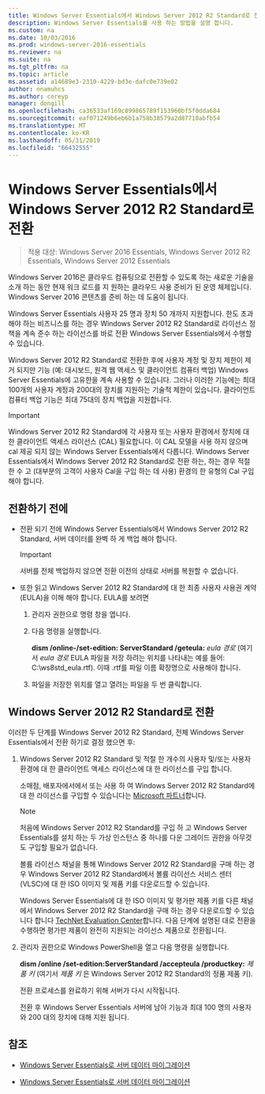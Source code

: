```yaml
---
title: Windows Server Essentials에서 Windows Server 2012 R2 Standard로 전환
description: Windows Server Essentials를 사용 하는 방법을 설명 합니다.
ms.custom: na
ms.date: 10/03/2016
ms.prod: windows-server-2016-essentials
ms.reviewer: na
ms.suite: na
ms.tgt_pltfrm: na
ms.topic: article
ms.assetid: a14689e3-2310-4229-bd3e-dafc0e739e02
author: nnamuhcs
ms.author: coreyp
manager: dongill
ms.openlocfilehash: ca36533af169c899865789f153960bf5f0dda684
ms.sourcegitcommit: eaf071249b6eb6b1a758b38579a2d87710abfb54
ms.translationtype: MT
ms.contentlocale: ko-KR
ms.lasthandoff: 05/31/2019
ms.locfileid: "66432555"
---
```

# <a name="transition-from-windows-server-essentials-to-windows-server-2012-r2-standard"></a>Windows Server Essentials에서 Windows Server 2012 R2 Standard로 전환

>적용 대상: Windows Server 2016 Essentials, Windows Server 2012 R2 Essentials, Windows Server 2012 Essentials

Windows Server 2016은 클라우드 컴퓨팅으로 전환할 수 있도록 하는 새로운 기술을 소개 하는 동안 현재 워크 로드를 지 원하는 클라우드 사용 준비가 된 운영 체제입니다. Windows Server 2016 콘텐츠를 준비 하는 데 도움이 됩니다.

 Windows Server Essentials 사용자 25 명과 장치 50 개까지 지원합니다. 한도 초과 해야 하는 비즈니스를 하는 경우 Windows Server 2012 R2 Standard로 라이선스 정책을 계속 준수 하는 라이선스를 바로 전환 Windows Server Essentials에서 수행할 수 있습니다.  
  
 Windows Server 2012 R2 Standard로 전환한 후에 사용자 계정 및 장치 제한이 제거 되지만 기능 (예: 대시보드, 원격 웹 액세스 및 클라이언트 컴퓨터 백업) Windows Server Essentials에 고유한을 계속 사용할 수 있습니다. 그러나 이러한 기능에는 최대 100개의 사용자 계정과 200대의 장치를 지원하는 기술적 제한이 있습니다. 클라이언트 컴퓨터 백업 기능은 최대 75대의 장치 백업을 지원합니다.  
  
> [!IMPORTANT]
>   Windows Server 2012 R2 Standard에 각 사용자 또는 사용자 환경에서 장치에 대 한 클라이언트 액세스 라이선스 (CAL) 필요합니다. 이 CAL 모델을 사용 하지 않으며 cal 제공 되지 않는 Windows Server Essentials에서 다릅니다. Windows Server Essentials에서 Windows Server 2012 R2 Standard로 전환 하는, 하는 경우 적절 한 수 고 (대부분의 고객이 사용자 Cal을 구입 하는 데 사용) 환경의 한 유형의 Cal 구입 해야 합니다.  
  
## <a name="before-the-transition"></a>전환하기 전에  
  
-   전환 되기 전에 Windows Server Essentials에서 Windows Server 2012 R2 Standard, 서버 데이터를 완벽 하 게 백업 해야 합니다.  
  
    > [!IMPORTANT]
    >  서버를 전체 백업하지 않으면 전환 이전의 상태로 서버를 복원할 수 없습니다.  
  
-   또한 읽고 Windows Server 2012 R2 Standard에 대 한 최종 사용자 사용권 계약 (EULA)을 이해 해야 합니다. EULA를 보려면  
  
    1.  관리자 권한으로 명령 창을 엽니다.  
  
    2.  다음 명령을 실행합니다.  
  
         **dism /online-/set-edition: ServerStandard /geteula:** *eula 경로* (여기서 *eula 경로* EULA 파일을 저장 하려는 위치를 나타내는 예를 들어: C:\ws8std_eula.rtf). 이때 .rtf를 파일 이름 확장명으로 사용해야 합니다.  
  
    3.  파일을 저장한 위치를 열고 열려는 파일을 두 번 클릭합니다.  
  
## <a name="transition-to--windows-server-2012-r2-standard"></a>Windows Server 2012 R2 Standard로 전환  
 이러한 두 단계를 Windows Server 2012 R2 Standard, 전체 Windows Server Essentials에서 전환 하기로 결정 했으면 후:  
  
1. Windows Server 2012 R2 Standard 및 적절 한 개수의 사용자 및/또는 사용자 환경에 대 한 클라이언트 액세스 라이선스에 대 한 라이선스를 구입 합니다.  
  
    소매점, 배포자에서에서 또는 사용 하 여 Windows Server 2012 R2 Standard에 대 한 라이선스를 구입할 수 있습니다는 [Microsoft 파트너](https://pinpoint.microsoft.com/SelectCulture.aspx)합니다.  
  
   > [!NOTE]
   >  처음에 Windows Server 2012 R2 Standard를 구입 하 고 Windows Server Essentials를 설치 하는 두 가상 인스턴스 중 하나를 다운 그레이드 권한을 아무것도 구입할 필요가 없습니다.  
   >   
   >  볼륨 라이선스 채널을 통해 Windows Server 2012 R2 Standard을 구매 하는 경우 Windows Server 2012 R2 Standard에서 볼륨 라이선스 서비스 센터 (VLSC)에 대 한 ISO 이미지 및 제품 키를 다운로드할 수 있습니다.  
   >   
   >  Windows Server Essentials에 대 한 ISO 이미지 및 평가판 제품 키를 다른 채널에서 Windows Server 2012 R2 Standard을 구매 하는 경우 다운로드할 수 있습니다 합니다 [TechNet Evaluation Center](https://technet.microsoft.com/evalcenter/jj659306.aspx)합니다. 다음 단계에 설명된 대로 전환을 수행하면 평가판 제품이 완전히 지원되는 라이선스 제품으로 전환됩니다.  
  
2. 관리자 권한으로 Windows PowerShell을 열고 다음 명령을 실행합니다.  
  
    **dism /online /set-edition:ServerStandard /accepteula /productkey:** *제품 키* (여기서 *제품 키* 은 Windows Server 2012 R2 Standard의 정품 제품 키).  
  
    전환 프로세스를 완료하기 위해 서버가 다시 시작됩니다.  
  
   전환 후 Windows Server Essentials 서버에 남아 기능과 최대 100 명의 사용자와 200 대의 장치에 대해 지원 됩니다.  
  
## <a name="see-also"></a>참조  
  

-   [Windows Server Essentials로 서버 데이터 마이그레이션](Migrate-Server-Data-to-Windows-Server-Essentials.md)

-   [Windows Server Essentials로 서버 데이터 마이그레이션](../migrate/Migrate-Server-Data-to-Windows-Server-Essentials.md)

